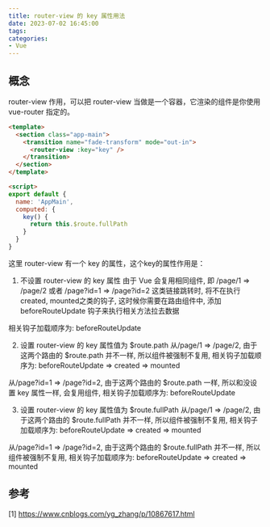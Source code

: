 ```yaml
---
title: router-view 的 key 属性用法
date: 2023-07-02 16:45:00
tags:
categories:
- Vue
---
```


## 概念
router-view 作用，可以把 router-view 当做是一个容器，它渲染的组件是你使用 vue-router 指定的。

```html
<template>
  <section class="app-main">
    <transition name="fade-transform" mode="out-in">
      <router-view :key="key" />
    </transition>
  </section>
</template>

<script>
export default {
  name: 'AppMain',
  computed: {
    key() {
      return this.$route.fullPath
    }
  }
}
```
</script>

这里 router-view 有一个 key 的属性，这个key的属性作用是：

1. 不设置 router-view 的 key 属性
由于 Vue 会复用相同组件, 即 /page/1 => /page/2 或者 /page?id=1 => /page?id=2 这类链接跳转时, 将不在执行created, mounted之类的钩子, 这时候你需要在路由组件中, 添加 beforeRouteUpdate 钩子来执行相关方法拉去数据

相关钩子加载顺序为: beforeRouteUpdate


2. 设置 router-view 的 key 属性值为 $route.path
从/page/1 => /page/2, 由于这两个路由的 $route.path 并不一样, 所以组件被强制不复用, 相关钩子加载顺序为:
beforeRouteUpdate => created => mounted

从/page?id=1 => /page?id=2, 由于这两个路由的 $route.path 一样, 所以和没设置 key 属性一样, 会复用组件, 相关钩子加载顺序为:
beforeRouteUpdate


3. 设置 router-view 的 key 属性值为 $route.fullPath
从/page/1 => /page/2, 由于这两个路由的 $route.fullPath 并不一样, 所以组件被强制不复用, 相关钩子加载顺序为:
beforeRouteUpdate => created => mounted

从/page?id=1 => /page?id=2, 由于这两个路由的 $route.fullPath 并不一样, 所以组件被强制不复用, 相关钩子加载顺序为:
beforeRouteUpdate => created => mounted


## 参考
[1] https://www.cnblogs.com/yg_zhang/p/10867617.html